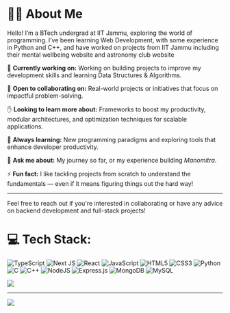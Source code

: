 # 👨‍💻 About Me


Hello! I’m a BTech undergrad at IIT Jammu, exploring the world of programming. I’ve been learning Web Development, with some experience in Python and C++, and have worked on projects from IIT Jammu including their mental wellbeing website and astronomy club website

🔭 **Currently working on:** Working on building projects to improve my development skills and learning Data Structures & Algorithms.

🤝 **Open to collaborating on:** Real-world projects or initiatives that focus on impactful problem-solving.

✋ **Looking to learn more about:** Frameworks to boost my productivity, modular architectures, and optimization techniques for scalable applications.

🌱 **Always learning:** New programming paradigms and exploring tools that enhance developer productivity.

💬 **Ask me about:** My journey so far, or my experience building *Manomitra*.

⚡ **Fun fact:** I like tackling projects from scratch to understand the fundamentals — even if it means figuring things out the hard way!

---

Feel free to reach out if you're interested in collaborating or have any advice on backend development and full-stack projects!

# 💻 Tech Stack:
![TypeScript](https://img.shields.io/badge/typescript-%23007ACC.svg?style=for-the-badge&logo=typescript&logoColor=white) ![Next JS](https://img.shields.io/badge/Next-black?style=for-the-badge&logo=next.js&logoColor=white) ![React](https://img.shields.io/badge/react-%2320232a.svg?style=for-the-badge&logo=react&logoColor=%2361DAFB) ![JavaScript](https://img.shields.io/badge/javascript-%23323330.svg?style=for-the-badge&logo=javascript&logoColor=%23F7DF1E) ![HTML5](https://img.shields.io/badge/html5-%23E34F26.svg?style=for-the-badge&logo=html5&logoColor=white) ![CSS3](https://img.shields.io/badge/css3-%231572B6.svg?style=for-the-badge&logo=css3&logoColor=white) ![Python](https://img.shields.io/badge/python-3670A0?style=for-the-badge&logo=python&logoColor=ffdd54) ![C](https://img.shields.io/badge/c-%2300599C.svg?style=for-the-badge&logo=c&logoColor=white)  ![C++](https://img.shields.io/badge/c++-%2300599C.svg?style=for-the-badge&logo=c%2B%2B&logoColor=white) ![NodeJS](https://img.shields.io/badge/node.js-6DA55F?style=for-the-badge&logo=node.js&logoColor=white) ![Express.js](https://img.shields.io/badge/express.js-%23404d59.svg?style=for-the-badge&logo=express&logoColor=%2361DAFB) ![MongoDB](https://img.shields.io/badge/MongoDB-%234ea94b.svg?style=for-the-badge&logo=mongodb&logoColor=white) ![MySQL](https://img.shields.io/badge/mysql-4479A1.svg?style=for-the-badge&logo=mysql&logoColor=white)


![](https://github-readme-stats.vercel.app/api/top-langs/?username=Soham-Kakkar&theme=default&hide_border=false&include_all_commits=true&count_private=true&layout=compact)

---
![](https://komarev.com/ghpvc/?username=Soham-Kakkar&abbreviated=true)

